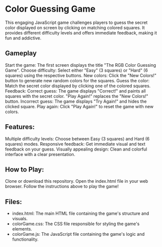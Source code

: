 # Color Guessing Game

This engaging JavaScript game challenges players to guess the secret color displayed on screen by clicking on matching colored squares. It provides different difficulty levels and offers immediate feedback, making it fun and addictive.

## Gameplay

Start the game: The first screen displays the title "The RGB Color Guessing Game".
Choose difficulty: Select either "Easy" (3 squares) or "Hard" (6 squares) using the respective buttons.
New colors: Click the "New Colors!" button to generate new random colors for the squares.
Guess the color: Match the secret color displayed by clicking one of the colored squares.
Feedback:
Correct guess: The game displays "Correct!" and paints all squares with the secret color. "Play Again!" replaces the "New Colors!" button.
Incorrect guess: The game displays "Try Again!" and hides the clicked square.
Play again: Click "Play Again!" to reset the game with new colors.
## Features:

Multiple difficulty levels: Choose between Easy (3 squares) and Hard (6 squares) modes.
Responsive feedback: Get immediate visual and text feedback on your guess.
Visually appealing design: Clean and colorful interface with a clear presentation.
## How to Play:

Clone or download this repository.
Open the index.html file in your web browser.
Follow the instructions above to play the game!
## Files:

- index.html: The main HTML file containing the game's structure and visuals.
- colorGame.css: The CSS file responsible for styling the game's elements.
- colorGame.js: The JavaScript file containing the game's logic and functionality.
